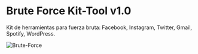 # Brute Force Kit-Tool v1.0
Kit de herramientas para fuerza bruta: Facebook, Instagram, Twitter, Gmail, Spotify, WordPress.


![Brute-Force](https://user-images.githubusercontent.com/75953873/110192005-612c5480-7e0a-11eb-9ae6-5aa558be0003.gif)


